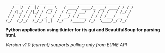 ```
    __  _____  _______     __________________________  __
   /  |/  /  |/  / __ \   / ____/ ____/_  __/ ____/ / / /
  / /|_/ / /|_/ / /_/ /  / /_  / __/   / / / /   / /_/ / 
 / /  / / /  / / _, _/  / __/ / /___  / / / /___/ __  /  
/_/  /_/_/  /_/_/ |_|  /_/   /_____/ /_/  \____/_/ /_/   
```                                                         

**Python application using tkinter for its gui and
 BeautifulSoup for parsing html.**

*Version v1.0 (current) supports pulling only from EUNE API*
